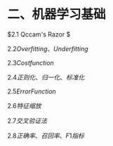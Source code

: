 # 二、机器学习基础

$2.1 Qccam's Razor $

$2.2 Overfitting、Underfitting$

$2.3 Costfunction$

$2.4 正则化、归一化、标准化$

$2.5 Error Function$

$2.6 特征缩放$

$2.7 交叉验证法$

$2.8 正确率、召回率、F1指标$



